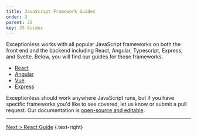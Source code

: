```yaml
---
title: JavaScript Framework Guides
order: 3
parent: JS
key: JS Guides
---
```


Exceptionless works with all popular JavaScript frameworks on both the front end and the backend including React, Angular, Typescript, Express, and Svelte. Below, you will find our guides for those frameworks. 

* [React](react.md) 
* [Angular](angular.md)
* [Vue](vue.md)
* [Express](express.md)

Exceptionless should work anywhere JavaScript runs, but if you have specific frameworks you'd like to see covered, let us know or submit a pull request. Our documentation is [open-source and editable](https://github.com/exceptionless/Website/tree/master/content/docs). 

---  

[Next > React Guide](react.md) {.text-right}
